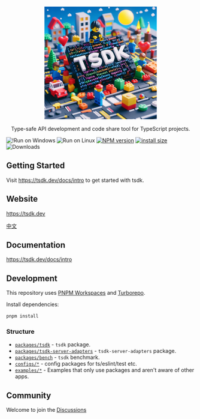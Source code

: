 <p align="center">
  <a href="https://tsdk.dev">
      <img  src="./website/public/tsdk.jpeg" width="300" alt="tsdk" />
  </a>
</p>

<div align="center">
  <p>Type-safe API development and code share tool for TypeScript projects.</p>
</div>

![!Run on Windows](https://github.com/tsdk-monorepo/tsdk/actions/workflows/linux-ci.yml/badge.svg?event=push)
![Run on Linux](https://github.com/tsdk-monorepo/tsdk/actions/workflows/windows-ci.yml/badge.svg?event=push)
[![NPM version](https://badge.fury.io/js/tsdk.svg)](https://www.npmjs.com/package/tsdk)
[![install size](https://packagephobia.com/badge?p=tsdk)](https://packagephobia.com/result?p=tsdk)
![Downloads](https://img.shields.io/npm/dm/tsdk.svg?style=flat)

## Getting Started

Visit <a aria-label="tsdk intro" href="https://tsdk.dev/docs/intro">https://tsdk.dev/docs/intro</a> to get started with tsdk.

## Website

https://tsdk.dev

[中文](https://tsdk.dev/zh-CN)

## Documentation

https://tsdk.dev/docs/intro

## Development

This repository uses [PNPM Workspaces](https://pnpm.io/workspaces) and
[Turborepo](https://github.com/vercel/turborepo).

Install dependencies:

```sh
pnpm install
```

### Structure

- [`packages/tsdk`](./packages/tsdk) - `tsdk` package.
- [`packages/tsdk-server-adapters`](./packages/tsdk-server-adapters) - `tsdk-server-adapters` package.
- [`packages/bench`](./packages/bench) - `tsdk` benchmark.
- [`configs/*`](./packages/bench) - config packages for ts/eslint/test etc.
- [`examples/*`](./examples) - Examples that only use packages and aren't aware of other apps.

## Community

Welcome to join the [Discussions](https://github.com/tsdk-monorepo/tsdk/discussions)
